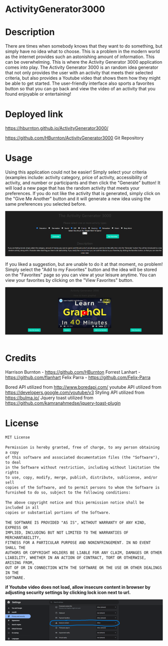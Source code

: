 # ActivityGenerator3000

# Description
There are times when somebody knows that they want to do something, but simply have no idea what to choose. This is a problem in the modern world as the internet provides such an astonishing amount of information. This can be overwhelming. This is where the Activity Generator 3000 application comes into play. The Activity Generator 3000 is an random idea generator that not only provides the user with an activity that meets their selected criteria, but also provides a Youtube video that shows them how they might be able to get started. The user-friendly interface also sports a favorites button so that you can go back and view the video of an activity that you found enjoyable or entertaining! 

# Deployed link
https://hburnton.github.io/ActivityGenerator3000/

https://github.com/HBurnton/ActivityGenerator3000 Git Repository 

# Usage
Using this application could not be easier! Simply select your criteria (examples include: activity category, price of activity, accessibility of activity, and number or participants and then click the "Generate" button! It will load a new page that has the random activity that meets your preferences. If you do not like the activity that is generated, simply click on the "Give Me Another" button and it will generate a new idea using the same preferences you selected before. 

![alt text](./assets/Images/Homepage.png)

If you liked a suggestion, but are unable to do it at that moment, no problem! Simply select the "Add to my Favorites" button and the idea will be stored on the "Favorites" page so you can view at your leisure anytime. You can view your favorites by clicking on the "View Favorites" button. 

 ![alt text](./assets/Images/Landing%20page.png)
# Credits
Harrison Burnton - https://github.com/HBurnton
Forrest Lanhart - https://github.com/flanhart
Felix Parra - https://github.com/Felix-Parra

Bored API utilized from http://www.boredapi.com/
youtube API utilized from https://developers.google.com/youtube/v3
Styling API utilized from https://bulma.io/
Jquery toast utilized from https://github.com/kamranahmedse/jquery-toast-plugin

# License

    MIT License 

    Permission is hereby granted, free of charge, to any person obtaining a copy
    of this software and associated documentation files (the "Software"), to deal
    in the Software without restriction, including without limitation the rights
    to use, copy, modify, merge, publish, distribute, sublicense, and/or sell
    copies of the Software, and to permit persons to whom the Software is
    furnished to do so, subject to the following conditions:

    The above copyright notice and this permission notice shall be included in all
    copies or substantial portions of the Software.

    THE SOFTWARE IS PROVIDED "AS IS", WITHOUT WARRANTY OF ANY KIND, EXPRESS OR
    IMPLIED, INCLUDING BUT NOT LIMITED TO THE WARRANTIES OF MERCHANTABILITY,
    FITNESS FOR A PARTICULAR PURPOSE AND NONINFRINGEMENT. IN NO EVENT SHALL THE
    AUTHORS OR COPYRIGHT HOLDERS BE LIABLE FOR ANY CLAIM, DAMAGES OR OTHER
    LIABILITY, WHETHER IN AN ACTION OF CONTRACT, TORT OR OTHERWISE, ARISING FROM,
    OUT OF OR IN CONNECTION WITH THE SOFTWARE OR THE USE OR OTHER DEALINGS IN THE
    SOFTWARE.
    
**if Youtube video does not load, allow insecure content in browser by adjusting security settings by clicking lock icon next to url.**

![alt text](./assets/Images/insecure%20allowed.png)
